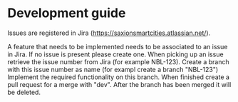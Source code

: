 # Development guide

Issues are registered in Jira (https://saxionsmartcities.atlassian.net/).

A feature that needs to be implemented needs to be associated to an issue in Jira.
If no issue is present please create one.
When picking up an issue retrieve the issue number from Jira (for example NBL-123).
Create a branch with this issue number as name (for exampl create a branch "NBL-123")
Implement the required functionality on this branch. When finished create a pull
request for a merge with "dev". After the branch has been merged it will be deleted.
